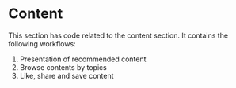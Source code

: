 # Content

This section has code related to the content section.
It contains the following workflows:
1. Presentation of recommended content
2. Browse contents by topics
3. Like, share and save content